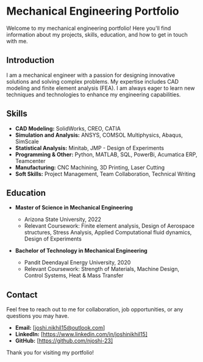 # Mechanical Engineering Portfolio

Welcome to my mechanical engineering portfolio! Here you'll find information about my projects, skills, education, and how to get in touch with me.

## Introduction

I am a mechanical engineer with a passion for designing innovative solutions and solving complex problems. My expertise includes CAD modeling and finite element analysis (FEA). I am always eager to learn new techniques and technologies to enhance my engineering capabilities.

## Skills

- **CAD Modeling:** SolidWorks, CREO, CATIA
- **Simulation and Analysis:** ANSYS, COMSOL Multiphysics, Abaqus, SimScale
- **Statistical Analysis:** Minitab, JMP - Design of Experiments
- **Programming & Other:** Python, MATLAB, SQL, PowerBi, Acumatica ERP, Teamcenter
- **Manufacturing:** CNC Machining, 3D Printing, Laser Cutting
- **Soft Skills:** Project Management, Team Collaboration, Technical Writing

## Education

- **Master of Science in Mechanical Engineering**
  - Arizona State University, 2022
  - Relevant Coursework: Finite element analysis, Design of Aerospace structures, Stress Analysis, Applied Computational fluid dynamics, Design of Experiments

- **Bachelor of Technology in Mechanical Engineering**
  - Pandit Deendayal Energy University, 2020
  - Relevant Coursework: Strength of Materials, Machine Design, Control Systems, Heat & Mass Transfer

## Contact

Feel free to reach out to me for collaboration, job opportunities, or any questions you may have.

- **Email:** [joshi.nikhil15@outlook.com]
- **LinkedIn:** [https://www.linkedin.com/in/joshinikhil15]
- **GitHub:** [https://github.com/njoshi-23]

Thank you for visiting my portfolio!
